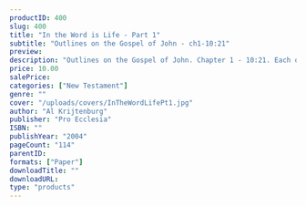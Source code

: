```yaml
---
productID: 400
slug: 400
title: "In the Word is Life - Part 1"
subtitle: "Outlines on the Gospel of John - ch1-10:21"
preview: 
description: "Outlines on the Gospel of John. Chapter 1 - 10:21. Each outline includes discussion questions. Published by Pro Ecclesia Publishers."
price: 10.00
salePrice: 
categories: ["New Testament"]
genre: ""
cover: "/uploads/covers/InTheWordLifePt1.jpg"
author: "Al Krijtenburg"
publisher: "Pro Ecclesia"
ISBN: ""
publishYear: "2004"
pageCount: "114"
parentID: 
formats: ["Paper"]
downloadTitle: ""
downloadURL: 
type: "products"
---
```

